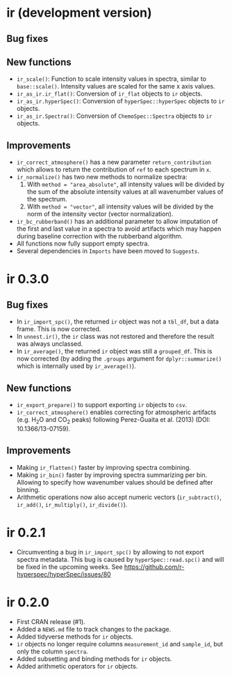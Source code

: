 # ir (development version)

## Bug fixes

## New functions

* `ir_scale()`: Function to scale intensity values in spectra, similar to `base::scale()`. Intensity values are scaled for the same x axis values.
* `ir_as_ir.ir_flat()`: Conversion of `ir_flat` objects to `ir` objects.
* `ir_as_ir.hyperSpec()`: Conversion of `hyperSpec::hyperSpec` objects to `ir` objects. 
* `ir_as_ir.Spectra()`: Conversion of `ChemoSpec::Spectra` objects to `ir` objects.

## Improvements

* `ir_correct_atmosphere()` has a new parameter `return_contribution` which allows to return the contribution of `ref` to each spectrum in `x`.
* `ir_normalize()` has two new methods to normalize spectra: 
    1. With `method = "area_absolute"`, all intensity values will be divided by the sum of the absolute intensity values at all wavenumber values of the spectrum.
    2. With `method = "vector"`, all intensity values will be divided by the norm of the intensity vector (vector normalization).
* `ir_bc_rubberband()` has an additional parameter to allow imputation of the first and last value in a spectra to avoid artifacts which may happen during baseline correction with the rubberband algorithm.
* All functions now fully support empty spectra.
* Several dependencies in `Imports` have been moved to `Suggests`. 

# ir 0.3.0

## Bug fixes

* In `ir_import_spc()`, the returned `ir` object was not a `tbl_df`, but a data frame. This is now corrected.
* In `unnest.ir()`, the `ir` class was not restored and therefore the result was always unclassed.
* In `ir_average()`, the returned `ir` object was still a `grouped_df`. This is now corrected (by adding the `.groups` argument for `dplyr::summarize()` which is internally used by `ir_average()`).

## New functions

* `ir_export_prepare()` to support exporting `ir` objects to `csv`.
* `ir_correct_atmosphere()` enables correcting for atmospheric artifacts (e.g. H$_2$O and CO$_2$ peaks) following Perez-Guaita et al. (2013) (DOI: 10.1366/13-07159).  

## Improvements

* Making `ir_flatten()` faster by improving spectra combining.
* Making `ir_bin()` faster by improving spectra summarizing per bin. Allowing to specify how wavenumber values should be defined after binning. 
* Arithmetic operations now also accept numeric vectors (`ir_subtract()`, `ir_add()`, `ir_multiply()`, `ir_divide()`).

# ir 0.2.1

* Circumventing a bug in `ir_import_spc()` by allowing to not export spectra metadata. This bug is caused by `hyperSpec::read.spc()` and will be fixed in the upcoming weeks. See https://github.com/r-hyperspec/hyperSpec/issues/80


# ir 0.2.0

* First CRAN release (#1).
* Added a `NEWS.md` file to track changes to the package.
* Added tidyverse methods for `ir` objects.
* `ir` objects no longer require columns `measurement_id` and `sample_id`, but only the column `spectra`.
* Added subsetting and binding methods for `ir` objects.
* Added arithmetic operators for `ir` objects.

